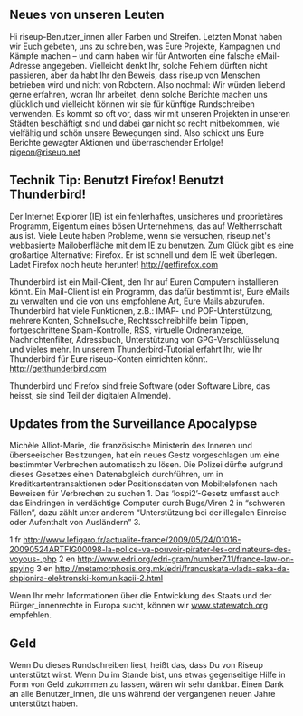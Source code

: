 ## Neues von unseren Leuten

Hi riseup-Benutzer_innen aller Farben und Streifen. Letzten Monat haben
wir Euch gebeten, uns zu schreiben, was Eure Projekte, Kampagnen und
Kämpfe machen – und dann haben wir für Antworten eine falsche
eMail-Adresse angegeben. Vielleicht denkt Ihr, solche Fehlern dürften
nicht passieren, aber da habt Ihr den Beweis, dass riseup von Menschen
betrieben wird und nicht von Robotern. Also nochmal: Wir würden liebend
gerne erfahren, woran Ihr arbeitet, denn solche Berichte machen uns
glücklich und vielleicht können wir sie für künftige Rundschreiben
verwenden. Es kommt so oft vor, dass wir mit unseren Projekten in
unseren Städten beschäftigt sind und dabei gar nicht so recht
mitbekommen, wie vielfältig und schön unsere Bewegungen sind. Also
schickt uns Eure Berichte gewagter Aktionen und überraschender Erfolge!
pigeon@riseup.net


## Technik Tip: Benutzt Firefox! Benutzt Thunderbird!

Der Internet Explorer (IE) ist ein fehlerhaftes, unsicheres und
proprietäres Programm, Eigentum eines bösen Unternehmens, das auf
Weltherrschaft aus ist. Viele Leute haben Probleme, wenn sie versuchen,
riseup.net's webbasierte Mailoberfläche mit dem IE zu benutzen. Zum
Glück gibt es eine großartige Alternative: Firefox. Er ist schnell und
dem IE weit überlegen. Ladet Firefox noch heute herunter!
http://getfirefox.com

Thunderbird ist ein Mail-Client, den Ihr auf Euren Computern
installieren könnt. Ein Mail-Client ist ein Programm, das dafür bestimmt
ist, Eure eMails zu verwalten und die von uns empfohlene Art, Eure Mails
abzurufen. Thunderbird hat viele Funktionen, z.B.: IMAP- und
POP-Unterstützung, mehrere Konten, Schnellsuche, Rechtsschreibhilfe beim
Tippen, fortgeschrittene Spam-Kontrolle, RSS, virtuelle Ordneranzeige,
Nachrichtenfilter, Adressbuch, Unterstützung von GPG-Verschlüsselung und
vieles mehr. In unserem Thunderbird-Tutorial erfahrt Ihr, wie Ihr
Thunderbird für Eure riseup-Konten einrichten könnt.
http://getthunderbird.com

Thunderbird und Firefox sind freie Software (oder Software Libre, das
heisst, sie sind Teil der digitalen Allmende).


## Updates from the Surveillance Apocalypse

Michèle Alliot-Marie, die französische Ministerin des Inneren und
überseeischer Besitzungen, hat ein neues Gestz vorgeschlagen um eine
bestimmter Verbrechen automatisch zu lösen. Die Polizei dürfte aufgrund
dieses Gesetzes einen Datenabgleich durchführen, um in
Kreditkartentransaktionen oder Positionsdaten von Mobiltelefonen nach
Beweisen für Verbrechen zu suchen 1. Das ‘lospi2’-Gesetz  umfasst auch
das Eindringen in verdächtige Computer durch Bugs/Viren 2 in “schweren
Fällen”, dazu zählt unter anderem “Unterstützung bei der illegalen
Einreise oder Aufenthalt von Ausländern” 3.

1 fr
http://www.lefigaro.fr/actualite-france/2009/05/24/01016-20090524ARTFIG00098-la-police-va-pouvoir-pirater-les-ordinateurs-des-voyous-.php
2 en http://www.edri.org/edri-gram/number7.11/france-law-on-spying
3 en
http://metamorphosis.org.mk/edri/francuskata-vlada-saka-da-shpionira-elektronski-komunikacii-2.html

Wenn Ihr mehr Informationen über die Entwicklung des Staats und der
Bürger_innenrechte in Europa sucht, können wir www.statewatch.org empfehlen.


## Geld

Wenn Du dieses Rundschreiben liest, heißt das, dass Du von Riseup
unterstützt wirst. Wenn Du im Stande bist, uns etwas gegenseitige Hilfe
in Form von Geld zukommen zu lassen, wären wir sehr dankbar. Einen Dank
an alle Benutzer_innen, die uns während der vergangenen neuen Jahre
unterstützt haben.

